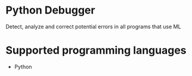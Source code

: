 # Python Debugger
Detect, analyze and correct potential errors in all programs that use ML
# Supported programming languages
+ Python

